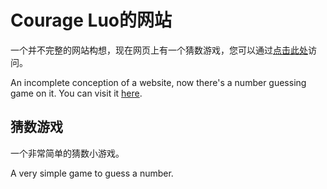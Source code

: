# Courage Luo的网站

一个并不完整的网站构想，现在网页上有一个猜数游戏，您可以通过[点击此处](https://courageluo.github.io/index.html)访问。

An incomplete conception of a website, now there's a number guessing game on it. You can visit it [here](https://courageluo.github.io/index.html).

## 猜数游戏

一个非常简单的猜数小游戏。

A very simple game to guess a number.
